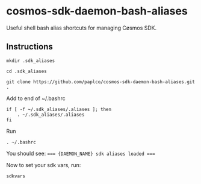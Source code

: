 # cosmos-sdk-daemon-bash-aliases
Useful shell bash alias shortcuts for managing Cøsmos SDK.

## Instructions

```
mkdir .sdk_aliases 

cd .sdk_aliases

git clone https://github.com/paplco/cosmos-sdk-daemon-bash-aliases.git .

```

Add to end of ~/.bashrc

```
if [ -f ~/.sdk_aliases/.aliases ]; then
    . ~/.sdk_aliases/.aliases
fi
```

Run

```
. ~/.bashrc

```

You should see:
`=== {DAEMON_NAME} sdk aliases loaded ===`

Now to set your sdk vars, run:
```
sdkvars

```
